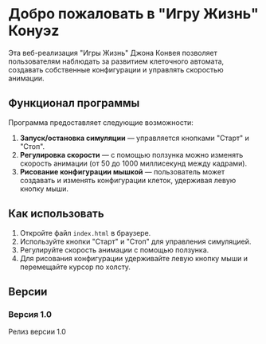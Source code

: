 # Добро пожаловать в "Игру Жизнь" Конуэz

Эта веб-реализация "Игры Жизнь" Джона Конвея позволяет пользователям наблюдать за развитием клеточного автомата, создавать собственные конфигурации и управлять скоростью анимации.

## Функционал программы

Программа предоставляет следующие возможности:
1. **Запуск/остановка симуляции** — управляется кнопками "Старт" и "Стоп".
2. **Регулировка скорости** — с помощью ползунка можно изменять скорость анимации (от 50 до 1000 миллисекунд между кадрами).
3. **Рисование конфигурации мышкой** — пользователь может создавать и изменять конфигурации клеток, удерживая левую кнопку мыши.

## Как использовать

1. Откройте файл `index.html` в браузере.
2. Используйте кнопки "Старт" и "Стоп" для управления симуляцией.
3. Регулируйте скорость анимации с помощью ползунка.
4. Для рисования конфигурации удерживайте левую кнопку мыши и перемещайте курсор по холсту.

## Версии

### Версия 1.0
Релиз версии 1.0

